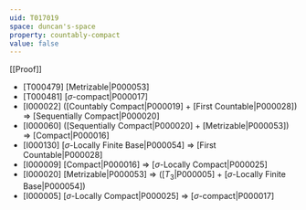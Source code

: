 ```yaml
---
uid: T017019
space: duncan's-space
property: countably-compact
value: false
---
```

[[Proof]]

* [T000479] [Metrizable|P000053]
* [T000481] [$\sigma$-compact|P000017]
* [I000022] ([Countably Compact|P000019] + [First Countable|P000028]) => [Sequentially Compact|P000020]
* [I000060] ([Sequentially Compact|P000020] + [Metrizable|P000053]) => [Compact|P000016]
* [I000130] [$\sigma$-Locally Finite Base|P000054] => [First Countable|P000028]
* [I000009] [Compact|P000016] => [$\sigma$-Locally Compact|P000025]
* [I000020] [Metrizable|P000053] => ([$T_3$|P000005] + [$\sigma$-Locally Finite Base|P000054])
* [I000005] [$\sigma$-Locally Compact|P000025] => [$\sigma$-compact|P000017]

